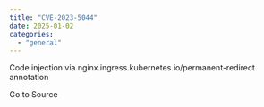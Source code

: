```yaml
---
title: "CVE-2023-5044"
date: 2025-01-02
categories: 
  - "general"
---
```


Code injection via nginx.ingress.kubernetes.io/permanent-redirect annotation

Go to Source
